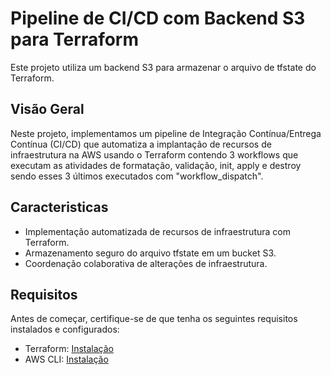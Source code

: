 # Pipeline de CI/CD com Backend S3 para Terraform

Este projeto utiliza um backend S3 para armazenar o arquivo de tfstate do Terraform. 

## Visão Geral

Neste projeto, implementamos um pipeline de Integração Contínua/Entrega Contínua (CI/CD) que automatiza a implantação de recursos de infraestrutura na AWS usando o Terraform contendo 3 workflows que executam as atividades de formatação, validação, init, apply e destroy sendo esses 3 últimos executados com "workflow_dispatch".

## Caracteristicas

- Implementação automatizada de recursos de infraestrutura com Terraform.
- Armazenamento seguro do arquivo tfstate em um bucket S3.
- Coordenação colaborativa de alterações de infraestrutura.

## Requisitos

Antes de começar, certifique-se de que tenha os seguintes requisitos instalados e configurados:

- Terraform: [Instalação](https://www.terraform.io/downloads.html)
- AWS CLI: [Instalação](https://aws.amazon.com/cli/)
